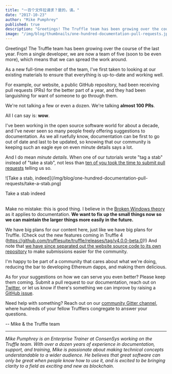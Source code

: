 ```yaml
---
title: "一百个文件拉请求？是的，请。"
date: "2017-10-23"
author: "Mike Pumphrey"
published: true
description: "Greetings! The Truffle team has been growing over the course of the last year. From a single developer, we are now a team of five (soon to be even more), which means that we can spread the work around. As a new full-time member of the team, I've first taken to looking at our existing materials to ensure that everything is up-to-date and working well. For example, our website, a public GitHub repository, had been receiving pull requests (PRs) for the better part of a year, and they had been languishing for want of someone to go through them."
image: "/img/blog/thumbnails/one-hundred-documentation-pull-requests.jpg"
---
```


Greetings! The Truffle team has been growing over the course of the last year. From a single developer, we are now a team of five (soon to be even more), which means that we can spread the work around.

As a new full-time member of the team, I've first taken to looking at our existing materials to ensure that everything is up-to-date and working well.

For example, our website, a public GitHub repository, had been receiving pull requests (PRs) for the better part of a year, and they had been languishing for want of someone to go through them.

We're not talking a few or even a dozen. We're talking **almost 100 PRs**.

All I can say is: **wow**.

I've been working in the open source software world for about a decade, and I've never seen so many people freely offering suggestions to documentation. As we all ruefully know, documentation can be first to go out of date and last to be updated, so knowing that our community is keeping such an eagle eye on even minute details says a lot.

And I do mean _minute details_. When one of our tutorials wrote "tag a stab" instead of "take a stab", not less than [ten of you took the time to submit pull requests](https://github.com/trufflesuite/trufflesuite.github.io/pulls?utf8=%E2%9C%93&q=is%3Apr%20is%3Aclosed%20tag%20take) telling us so.

</div><div class="text-center container">
  ![Take a stab, indeed](/img/blog/one-hundred-documentation-pull-requests/take-a-stab.png)
  <p class="caption">Take a stab indeed</br></br>
</div><div class="container container-narrow">

Make no mistake: this is good thing. I believe in the [Broken Windows theory](https://en.wikipedia.org/wiki/Broken_windows_theory) as it applies to documentation. **We want to fix up the small things now so we can maintain the larger things more easily in the future.**

We have big plans for our content here, just like we have big plans for Truffle. (Check out the new features coming in Truffle 4 (<https://github.com/trufflesuite/truffle/releases/tag/v4.0.0-beta.0>)!) And note that [we have since separated out the website source code to its own repository](https://github.com/trufflesuite/trufflesuite.com) to make submissions easier for the community.

I'm happy to be part of a community that cares about what we're doing, reducing the bar to developing Ethereum dapps, and making them delicious.

As for your suggestions on how we can serve you even better? Please keep them coming. Submit a pull request to our documentation, reach out on [Twitter](https://twitter.com/trufflesuite), or let us know if there's something we can improve by raising a [GitHub issue](https://github.com/trufflesuite/trufflesuite.com/issues).

Need help with something? Reach out on our [community Gitter channel](https://github.com/ConsenSys/truffle), where hundreds of your fellow Trufflers congregate to answer your questions.

-- Mike & the Truffle team

---

_Mike Pumphrey is an Enterprise Trainer at ConsenSys working on the Truffle team. With over a dozen years of experience in documentation, support, and training, Mike is passionate about making technical concepts understandable to a wider audience. He believes that great software can only be great when people know how to use it, and is excited to be bringing clarity to a field as exciting and new as blockchain._
